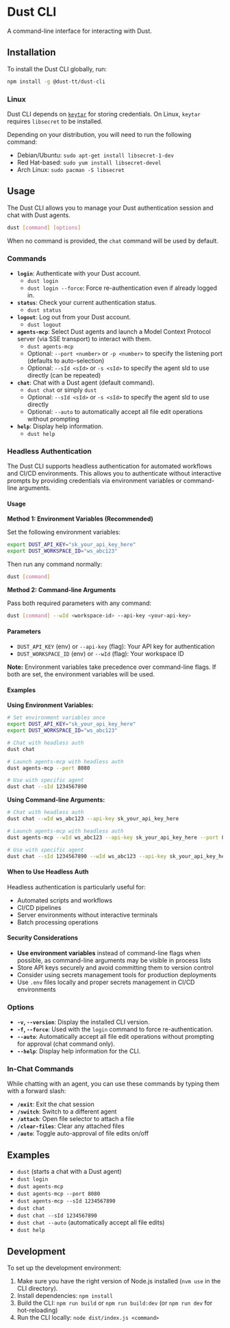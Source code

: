 # Dust CLI

A command-line interface for interacting with Dust.

## Installation

To install the Dust CLI globally, run:

```bash
npm install -g @dust-tt/dust-cli
```

### Linux

Dust CLI depends on [`keytar`](https://www.npmjs.com/package/keytar) for storing credentials. On
Linux, `keytar` requires `libsecret` to be installed.

Depending on your distribution, you will need to run the following command:

- Debian/Ubuntu: `sudo apt-get install libsecret-1-dev`
- Red Hat-based: `sudo yum install libsecret-devel`
- Arch Linux: `sudo pacman -S libsecret`

## Usage

The Dust CLI allows you to manage your Dust authentication session and chat with Dust agents.

```bash
dust [command] [options]
```

When no command is provided, the `chat` command will be used by default.

### Commands

- **`login`**: Authenticate with your Dust account.
  - `dust login`
  - `dust login --force`: Force re-authentication even if already logged in.
- **`status`**: Check your current authentication status.
  - `dust status`
- **`logout`**: Log out from your Dust account.
  - `dust logout`
- **`agents-mcp`**: Select Dust agents and launch a Model Context Protocol server (via SSE transport) to interact with them.
  - `dust agents-mcp`
  - Optional: `--port <number>` or `-p <number>` to specify the listening port (defaults to auto-selection)
  - Optional: `--sId <sId>` or `-s <sId>` to specify the agent sId to use directly (can be repeated)
- **`chat`**: Chat with a Dust agent (default command).
  - `dust chat` or simply `dust`
  - Optional: `--sId <sId>` or `-s <sId>` to specify the agent sId to use directly
  - Optional: `--auto` to automatically accept all file edit operations without prompting
- **`help`**: Display help information.
  - `dust help`

### Headless Authentication

The Dust CLI supports headless authentication for automated workflows and CI/CD environments. This allows you to authenticate without interactive prompts by providing credentials via environment variables or command-line arguments.

#### Usage

**Method 1: Environment Variables (Recommended)**

Set the following environment variables:

```bash
export DUST_API_KEY="sk_your_api_key_here"
export DUST_WORKSPACE_ID="ws_abc123"
```

Then run any command normally:

```bash
dust [command]
```

**Method 2: Command-line Arguments**

Pass both required parameters with any command:

```bash
dust [command] --wId <workspace-id> --api-key <your-api-key>
```

#### Parameters

- `DUST_API_KEY` (env) or `--api-key` (flag): Your API key for authentication
- `DUST_WORKSPACE_ID` (env) or `--wId` (flag): Your workspace ID

**Note:** Environment variables take precedence over command-line flags. If both are set, the environment variables will be used.

#### Examples

**Using Environment Variables:**

```bash
# Set environment variables once
export DUST_API_KEY="sk_your_api_key_here"
export DUST_WORKSPACE_ID="ws_abc123"

# Chat with headless auth
dust chat

# Launch agents-mcp with headless auth
dust agents-mcp --port 8080

# Use with specific agent
dust chat --sId 1234567890
```

**Using Command-line Arguments:**

```bash
# Chat with headless auth
dust chat --wId ws_abc123 --api-key sk_your_api_key_here

# Launch agents-mcp with headless auth
dust agents-mcp --wId ws_abc123 --api-key sk_your_api_key_here --port 8080

# Use with specific agent
dust chat --sId 1234567890 --wId ws_abc123 --api-key sk_your_api_key_here
```

#### When to Use Headless Auth

Headless authentication is particularly useful for:
- Automated scripts and workflows
- CI/CD pipelines
- Server environments without interactive terminals
- Batch processing operations

#### Security Considerations

- **Use environment variables** instead of command-line flags when possible, as command-line arguments may be visible in process lists
- Store API keys securely and avoid committing them to version control
- Consider using secrets management tools for production deployments
- Use `.env` files locally and proper secrets management in CI/CD environments

### Options

- **`-v`, `--version`**: Display the installed CLI version.
- **`-f`, `--force`**: Used with the `login` command to force re-authentication.
- **`--auto`**: Automatically accept all file edit operations without prompting for approval (chat command only).
- **`--help`**: Display help information for the CLI.

### In-Chat Commands

While chatting with an agent, you can use these commands by typing them with a forward slash:

- **`/exit`**: Exit the chat session
- **`/switch`**: Switch to a different agent
- **`/attach`**: Open file selector to attach a file
- **`/clear-files`**: Clear any attached files
- **`/auto`**: Toggle auto-approval of file edits on/off

## Examples

- `dust` (starts a chat with a Dust agent)
- `dust login`
- `dust agents-mcp`
- `dust agents-mcp --port 8080`
- `dust agents-mcp --sId 1234567890`
- `dust chat`
- `dust chat --sId 1234567890`
- `dust chat --auto` (automatically accept all file edits)
- `dust help`

## Development

To set up the development environment:

1. Make sure you have the right version of Node.js installed (`nvm use` in the CLI directory).
2. Install dependencies: `npm install`
3. Build the CLI: `npm run build` or `npm run build:dev` (or `npm run dev` for hot-reloading)
4. Run the CLI locally: `node dist/index.js <command>`
